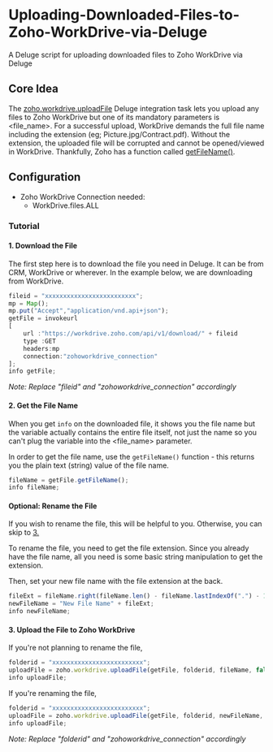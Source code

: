 # Uploading-Downloaded-Files-to-Zoho-WorkDrive-via-Deluge
A Deluge script for uploading downloaded files to Zoho WorkDrive via Deluge

## Core Idea
The [zoho.workdrive.uploadFile](https://www.zoho.com/deluge/help/workdrive/upload-file.html) Deluge integration task lets you upload any files to Zoho WorkDrive but one of its mandatory parameters is <file_name>. For a successful upload, WorkDrive demands the full file name including the extension (eg; Picture.jpg/Contract.pdf). Without the extension, the uploaded file will be corrupted and cannot be opened/viewed in WorkDrive. Thankfully, Zoho has a function called [getFileName()](https://www.zoho.com/deluge/help/file/get-file-name.html).

## Configuration
* Zoho WorkDrive Connection needed:
  * WorkDrive.files.ALL
### Tutorial

#### 1. Download the File
The first step here is to download the file you need in Deluge. It can be from CRM, WorkDrive or wherever. In the example below, we are downloading from WorkDrive.
```javascript
fileid = "xxxxxxxxxxxxxxxxxxxxxxxxx";
mp = Map();
mp.put("Accept","application/vnd.api+json");
getFile = invokeurl
[
	url :"https://workdrive.zoho.com/api/v1/download/" + fileid
	type :GET
	headers:mp
	connection:"zohoworkdrive_connection"
];
info getFile;
```
*Note: Replace "fileid" and "zohoworkdrive_connection" accordingly*

#### 2. Get the File Name
When you get `info` on the downloaded file, it shows you the file name but the variable actually contains the entire file itself, not just the name so you can't plug the variable into the <file_name> parameter.

In order to get the file name, use the `getFileName()` function - this returns you the plain text (string) value of the file name.

```javascript
fileName = getFile.getFileName();
info fileName;
```

#### Optional: Rename the File
If you wish to rename the file, this will be helpful to you. Otherwise, you can skip to [3.](#3-upload-file-to-zoho-workdrive)

To rename the file, you need to get the file extension. Since you already have the file name, all you need is some basic string manipulation to get the extension.

Then, set your new file name with the file extension at the back.

```javascript
fileExt = fileName.right(fileName.len() - fileName.lastIndexOf(".") - 1);
newFileName = "New File Name" + fileExt;
info newFileName;
```

#### 3. Upload the File to Zoho WorkDrive

If you're not planning to rename the file, 
```javascript
folderid = "xxxxxxxxxxxxxxxxxxxxxxxxx";
uploadFile = zoho.workdrive.uploadFile(getFile, folderid, fileName, false, "zohoworkdrive_connection");
info uploadFile;
```

If you're renaming the file,
```javascript
folderid = "xxxxxxxxxxxxxxxxxxxxxxxxx";
uploadFile = zoho.workdrive.uploadFile(getFile, folderid, newFileName, false, "zohoworkdrive_connection");
info uploadFile;
```

*Note: Replace "folderid" and "zohoworkdrive_connection" accordingly*
